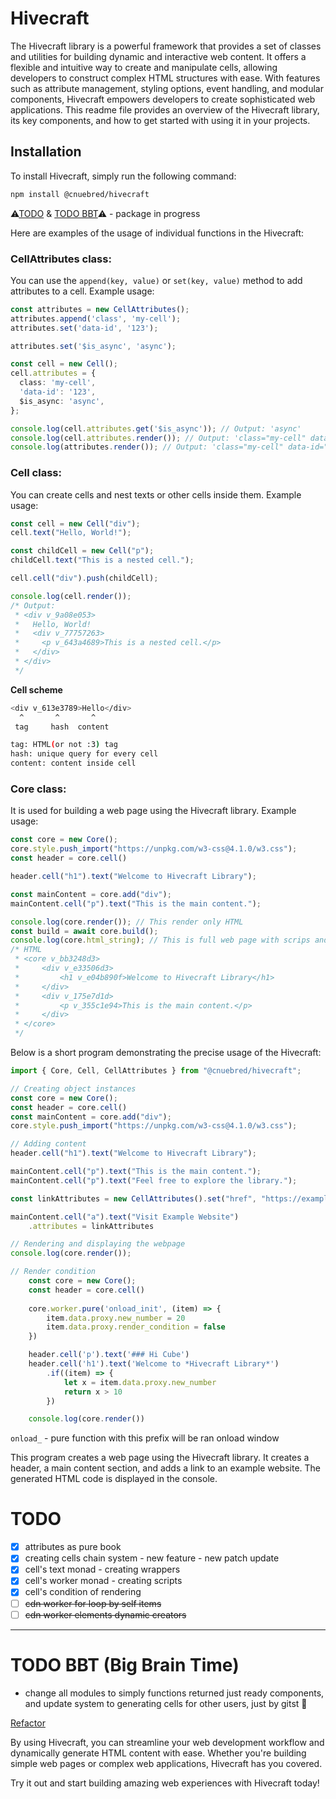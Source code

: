# Hivecraft

The Hivecraft library is a powerful framework that provides a set of classes and utilities for building dynamic and interactive web content. It offers a flexible and intuitive way to create and manipulate cells, allowing developers to construct complex HTML structures with ease. With features such as attribute management, styling options, event handling, and modular components, Hivecraft empowers developers to create sophisticated web applications. This readme file provides an overview of the Hivecraft library, its key components, and how to get started with using it in your projects.

## Installation

To install Hivecraft, simply run the following command:

```sh
npm install @cnuebred/hivecraft
```

⚠[TODO](#todo) & [TODO BBT](#todo-bbt-big-brain-time)⚠ - package in progress

Here are examples of the usage of individual functions in the Hivecraft:

### CellAttributes class:

You can use the `append(key, value)` or `set(key, value)` method to add attributes to a cell.
Example usage:

```ts
const attributes = new CellAttributes();
attributes.append('class', 'my-cell');
attributes.set('data-id', '123');

attributes.set('$is_async', 'async');

const cell = new Cell();
cell.attributes = {
  class: 'my-cell',
  'data-id': '123',
  $is_async: 'async',
};

console.log(cell.attributes.get('$is_async')); // Output: 'async'
console.log(cell.attributes.render()); // Output: 'class="my-cell" data-id="123"'
console.log(attributes.render()); // Output: 'class="my-cell" data-id="123"'
```

### Cell class:

You can create cells and nest texts or other cells inside them.
Example usage:

```ts
const cell = new Cell("div");
cell.text("Hello, World!");

const childCell = new Cell("p");
childCell.text("This is a nested cell.");

cell.cell("div").push(childCell);

console.log(cell.render());
/* Output:
 * <div v_9a08e053>
 *   Hello, World!
 *   <div v_77757263>
 *     <p v_643a4689>This is a nested cell.</p>
 *   </div>
 * </div>
 */
```
**Cell scheme**
```bash
<div v_613e3789>Hello</div>
  ^       ^       ^
 tag     hash  content

tag: HTML(or not :3) tag
hash: unique query for every cell
content: content inside cell
```

### Core class:

It is used for building a web page using the Hivecraft library.
Example usage:

```ts
const core = new Core();
core.style.push_import("https://unpkg.com/w3-css@4.1.0/w3.css");
const header = core.cell()

header.cell("h1").text("Welcome to Hivecraft Library");

const mainContent = core.add("div");
mainContent.cell("p").text("This is the main content.");

console.log(core.render()); // This render only HTML
const build = await core.build();
console.log(core.html_string); // This is full web page with scrips and styles
/* HTML
 * <core v_bb3248d3>
 *     <div v_e33506d3>
 *         <h1 v_e04b890f>Welcome to Hivecraft Library</h1>
 *     </div>
 *     <div v_175e7d1d>
 *         <p v_355c1e94>This is the main content.</p>
 *     </div>
 * </core>
 */
```

Below is a short program demonstrating the precise usage of the Hivecraft:

```ts
import { Core, Cell, CellAttributes } from "@cnuebred/hivecraft";

// Creating object instances
const core = new Core();
const header = core.cell()
const mainContent = core.add("div");
core.style.push_import("https://unpkg.com/w3-css@4.1.0/w3.css");

// Adding content
header.cell("h1").text("Welcome to Hivecraft Library");

mainContent.cell("p").text("This is the main content.");
mainContent.cell("p").text("Feel free to explore the library.");

const linkAttributes = new CellAttributes().set("href", "https://example.com");

mainContent.cell("a").text("Visit Example Website")
    .attributes = linkAttributes

// Rendering and displaying the webpage
console.log(core.render());
```

```ts
// Render condition
    const core = new Core();
    const header = core.cell()
    
    core.worker.pure('onload_init', (item) => {
        item.data.proxy.new_number = 20
        item.data.proxy.render_condition = false
    })

    header.cell('p').text('### Hi Cube')
    header.cell('h1').text('Welcome to *Hivecraft Library*')
        .if((item) => {
            let x = item.data.proxy.new_number
            return x > 10
        })

    console.log(core.render())
```

`onload_` - pure function with this prefix will be ran onload window

This program creates a web page using the Hivecraft library. It creates a header, a main content section, and adds a link to an example website. The generated HTML code is displayed in the console.

# TODO

- [x] attributes as pure book
- [x] creating cells chain system - new feature - new patch update
- [x] cell's text monad - creating wrappers
- [x] cell's worker monad - creating scripts
- [x] cell's condition of rendering
- [ ] ~~cdn worker for loop by self items~~
- [ ] ~~cdn worker elements dynamic creators~~

---

# TODO BBT (Big Brain Time)

- change all modules to simply functions returned just ready components, and update system to generating cells for other users, just by gitst :thinking:

[Refactor](./refactor.md)

By using Hivecraft, you can streamline your web development workflow and dynamically generate HTML content with ease. Whether you're building simple web pages or complex web applications, Hivecraft has you covered.

Try it out and start building amazing web experiences with Hivecraft today!
